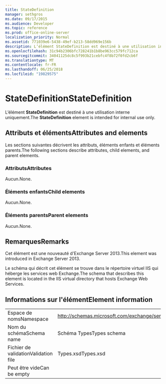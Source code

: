 ```yaml
---
title: StateDefinition
manager: sethgros
ms.date: 09/17/2015
ms.audience: Developer
ms.topic: reference
ms.prod: office-online-server
localization_priority: Normal
ms.assetid: 771039e6-5438-49ef-b213-58dd969e156b
description: L’élément StateDefinition est destiné à une utilisation interne uniquement.
ms.openlocfilehash: 31c94b2306bfc728241b1b8be963cc579fc712ca
ms.sourcegitcommit: 34041125dc8c5f993b21cebfc4f8b72f0fd2cb6f
ms.translationtype: MT
ms.contentlocale: fr-FR
ms.lasthandoff: 06/25/2018
ms.locfileid: "19829575"
---
```

# <a name="statedefinition"></a><span data-ttu-id="a32a0-103">StateDefinition</span><span class="sxs-lookup"><span data-stu-id="a32a0-103">StateDefinition</span></span>

<span data-ttu-id="a32a0-104">L’élément **StateDefinition** est destiné à une utilisation interne uniquement.</span><span class="sxs-lookup"><span data-stu-id="a32a0-104">The **StateDefinition** element is intended for internal use only.</span></span> 

## <a name="attributes-and-elements"></a><span data-ttu-id="a32a0-105">Attributs et éléments</span><span class="sxs-lookup"><span data-stu-id="a32a0-105">Attributes and elements</span></span>

<span data-ttu-id="a32a0-106">Les sections suivantes décrivent les attributs, éléments enfants et éléments parents.</span><span class="sxs-lookup"><span data-stu-id="a32a0-106">The following sections describe attributes, child elements, and parent elements.</span></span>
  
### <a name="attributes"></a><span data-ttu-id="a32a0-107">Attributs</span><span class="sxs-lookup"><span data-stu-id="a32a0-107">Attributes</span></span>

<span data-ttu-id="a32a0-108">Aucun.</span><span class="sxs-lookup"><span data-stu-id="a32a0-108">None.</span></span>
  
### <a name="child-elements"></a><span data-ttu-id="a32a0-109">Éléments enfants</span><span class="sxs-lookup"><span data-stu-id="a32a0-109">Child elements</span></span>

<span data-ttu-id="a32a0-110">Aucun.</span><span class="sxs-lookup"><span data-stu-id="a32a0-110">None.</span></span>
  
### <a name="parent-elements"></a><span data-ttu-id="a32a0-111">Éléments parents</span><span class="sxs-lookup"><span data-stu-id="a32a0-111">Parent elements</span></span>

<span data-ttu-id="a32a0-112">Aucun.</span><span class="sxs-lookup"><span data-stu-id="a32a0-112">None.</span></span>
  
## <a name="remarks"></a><span data-ttu-id="a32a0-113">Remarques</span><span class="sxs-lookup"><span data-stu-id="a32a0-113">Remarks</span></span>

<span data-ttu-id="a32a0-114">Cet élément est une nouveauté d'Exchange Server 2013.</span><span class="sxs-lookup"><span data-stu-id="a32a0-114">This element was introduced in Exchange Server 2013.</span></span>
  
<span data-ttu-id="a32a0-115">Le schéma qui décrit cet élément se trouve dans le répertoire virtuel IIS qui héberge les services web Exchange.</span><span class="sxs-lookup"><span data-stu-id="a32a0-115">The schema that describes this element is located in the IIS virtual directory that hosts Exchange Web Services.</span></span>
  
## <a name="element-information"></a><span data-ttu-id="a32a0-116">Informations sur l'élément</span><span class="sxs-lookup"><span data-stu-id="a32a0-116">Element information</span></span>

|||
|:-----|:-----|
|<span data-ttu-id="a32a0-117">Espace de noms</span><span class="sxs-lookup"><span data-stu-id="a32a0-117">Namespace</span></span>  <br/> |http://schemas.microsoft.com/exchange/services/2006/types  <br/> |
|<span data-ttu-id="a32a0-118">Nom du schéma</span><span class="sxs-lookup"><span data-stu-id="a32a0-118">Schema name</span></span>  <br/> |<span data-ttu-id="a32a0-119">Schéma Types</span><span class="sxs-lookup"><span data-stu-id="a32a0-119">Types schema</span></span>  <br/> |
|<span data-ttu-id="a32a0-120">Fichier de validation</span><span class="sxs-lookup"><span data-stu-id="a32a0-120">Validation file</span></span>  <br/> |<span data-ttu-id="a32a0-121">Types.xsd</span><span class="sxs-lookup"><span data-stu-id="a32a0-121">Types.xsd</span></span>  <br/> |
|<span data-ttu-id="a32a0-122">Peut être vide</span><span class="sxs-lookup"><span data-stu-id="a32a0-122">Can be empty</span></span>  <br/> ||
   

